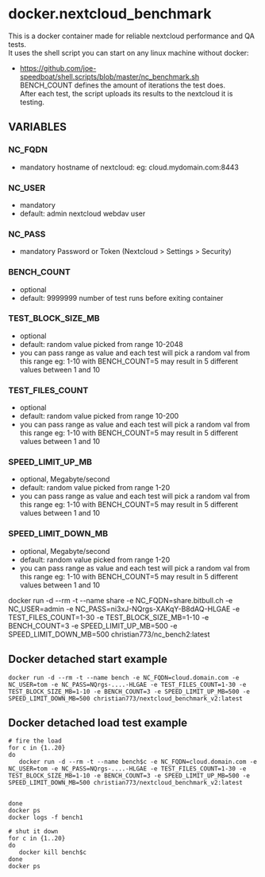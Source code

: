 # docker.nextcloud_benchmark
This is a docker container made for reliable nextcloud performance and QA tests.   
It uses the shell script you can start on any linux machine without docker:   
* https://github.com/joe-speedboat/shell.scripts/blob/master/nc_benchmark.sh   
BENCH_COUNT defines the amount of iterations the test does.    
After each test, the script uploads its results to the nextcloud it is testing.   

## VARIABLES
### NC_FQDN
* mandatory
hostname of nextcloud: eg: cloud.mydomain.com:8443
### NC_USER
* mandatory
* default: admin
nextcloud webdav user
### NC_PASS
* mandatory
Password or Token (Nextcloud > Settings > Security)

### BENCH_COUNT
* optional
* default: 9999999
number of test runs before exiting container

### TEST_BLOCK_SIZE_MB
* optional
* default: random value picked from range 10-2048
* you can pass range as value and each test will pick a random val from this range
eg: 1-10 with BENCH_COUNT=5 may result in 5 different values between 1 and 10

### TEST_FILES_COUNT
* optional
* default: random value picked from range 10-200
* you can pass range as value and each test will pick a random val from this range
eg: 1-10 with BENCH_COUNT=5 may result in 5 different values between 1 and 10

### SPEED_LIMIT_UP_MB
* optional, Megabyte/second
* default: random value picked from range 1-20
* you can pass range as value and each test will pick a random val from this range
eg: 1-10 with BENCH_COUNT=5 may result in 5 different values between 1 and 10

### SPEED_LIMIT_DOWN_MB
* optional, Megabyte/second
* default: random value picked from range 1-20
* you can pass range as value and each test will pick a random val from this range
eg: 1-10 with BENCH_COUNT=5 may result in 5 different values between 1 and 10



docker run -d --rm -t --name share -e NC_FQDN=share.bitbull.ch -e NC_USER=admin -e NC_PASS=ni3xJ-NQrgs-XAKqY-B8dAQ-HLGAE -e TEST_FILES_COUNT=1-30 -e TEST_BLOCK_SIZE_MB=1-10 -e BENCH_COUNT=3 -e SPEED_LIMIT_UP_MB=500 -e SPEED_LIMIT_DOWN_MB=500 christian773/nc_bench2:latest

## Docker detached start example
```
docker run -d --rm -t --name bench -e NC_FQDN=cloud.domain.com -e NC_USER=tom -e NC_PASS=NQrgs-....-HLGAE -e TEST_FILES_COUNT=1-30 -e TEST_BLOCK_SIZE_MB=1-10 -e BENCH_COUNT=3 -e SPEED_LIMIT_UP_MB=500 -e SPEED_LIMIT_DOWN_MB=500 christian773/nextcloud_benchmark_v2:latest
```

## Docker detached load test example
```
# fire the load
for c in {1..20}
do
   docker run -d --rm -t --name bench$c -e NC_FQDN=cloud.domain.com -e NC_USER=tom -e NC_PASS=NQrgs-....-HLGAE -e TEST_FILES_COUNT=1-30 -e TEST_BLOCK_SIZE_MB=1-10 -e BENCH_COUNT=3 -e SPEED_LIMIT_UP_MB=500 -e SPEED_LIMIT_DOWN_MB=500 christian773/nextcloud_benchmark_v2:latest


done
docker ps
docker logs -f bench1

# shut it down
for c in {1..20}
do
   docker kill bench$c
done
docker ps
```


